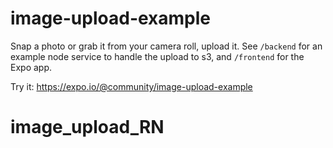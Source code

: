 # image-upload-example

Snap a photo or grab it from your camera roll, upload it. See `/backend`
for an example node service to handle the upload to s3, and `/frontend`
for the Expo app.

Try it: https://expo.io/@community/image-upload-example
# image_upload_RN
